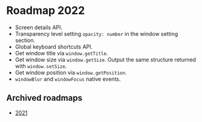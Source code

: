 # Roadmap 2022

- Screen details API.
- Transparency level setting `opacity: number` in the window setting section.
- Global keyboard shortcuts API.
- Get window title via `window.getTitle`.
- Get window size via `window.getSize`. Output the same structure returned with `window.setSize`.
- Get window position via `window.getPosition`.
- `windowBlur` and `windowFocus` native events.

## Archived roadmaps

- [2021](archive/2021.md)
